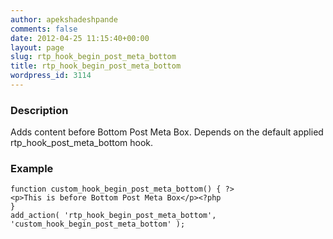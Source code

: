 ```yaml
---
author: apekshadeshpande
comments: false
date: 2012-04-25 11:15:40+00:00
layout: page
slug: rtp_hook_begin_post_meta_bottom
title: rtp_hook_begin_post_meta_bottom
wordpress_id: 3114
---
```


### Description


Adds content before Bottom Post Meta Box. Depends on the default applied rtp_hook_post_meta_bottom hook.


### Example



    
    function custom_hook_begin_post_meta_bottom() { ?>
    <p>This is before Bottom Post Meta Box</p><?php
    }
    add_action( 'rtp_hook_begin_post_meta_bottom', 'custom_hook_begin_post_meta_bottom' );
